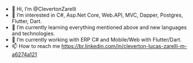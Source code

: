 - 👋 Hi, I’m @ClevertonZarelli
- 👀 I’m interested in C#, Asp.Net Core, Web.API, MVC, Dapper, Postgres, Flutter, Dart.
- 🌱 I’m currently learning everything mentioned above and new languages ​​and technologies.
- 🔭 I’m currently working with ERP C# and Mobile/Web with Flutter/Dart. 
- 📫 How to reach me https://br.linkedin.com/in/cleverton-lucas-zarelli-m-a6274a121

<!---
ClevertonZarelli/ClevertonZarelli is a ✨ special ✨ repository because its `README.md` (this file) appears on your GitHub profile.
You can click the Preview link to take a look at your changes.
--->
